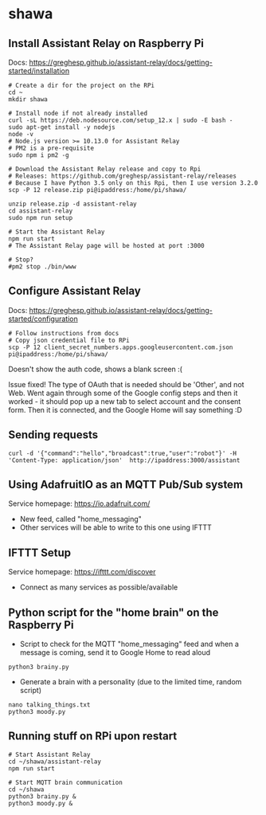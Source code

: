 # shawa

## Install Assistant Relay on Raspberry Pi

Docs: https://greghesp.github.io/assistant-relay/docs/getting-started/installation

```
# Create a dir for the project on the RPi
cd ~
mkdir shawa

# Install node if not already installed
curl -sL https://deb.nodesource.com/setup_12.x | sudo -E bash -
sudo apt-get install -y nodejs
node -v
# Node.js version >= 10.13.0 for Assistant Relay
# PM2 is a pre-requisite
sudo npm i pm2 -g

# Download the Assistant Relay release and copy to Rpi
# Releases: https://github.com/greghesp/assistant-relay/releases
# Because I have Python 3.5 only on this Rpi, then I use version 3.2.0
scp -P 12 release.zip pi@ipaddress:/home/pi/shawa/

unzip release.zip -d assistant-relay
cd assistant-relay
sudo npm run setup

# Start the Assistant Relay
npm run start
# The Assistant Relay page will be hosted at port :3000

# Stop?
#pm2 stop ./bin/www

```

## Configure Assistant Relay

Docs: https://greghesp.github.io/assistant-relay/docs/getting-started/configuration

```
# Follow instructions from docs
# Copy json credential file to RPi
scp -P 12 client_secret_numbers.apps.googleusercontent.com.json pi@ipaddress:/home/pi/shawa/
```
Doesn't show the auth code, shows a blank screen :(

Issue fixed! The type of OAuth that is needed should be 'Other', and not Web. Went again through some of the Google config steps and then it worked - it should pop up a new tab to select account and the consent form. Then it is connected, and the Google Home will say something :D


## Sending requests

```
curl -d '{"command":"hello","broadcast":true,"user":"robot"}' -H 'Content-Type: application/json'  http://ipaddress:3000/assistant
```


## Using AdafruitIO as an MQTT Pub/Sub system

Service homepage: https://io.adafruit.com/

* New feed, called "home_messaging"
* Other services will be able to write to this one using IFTTT

## IFTTT Setup

Service homepage: https://ifttt.com/discover

* Connect as many services as possible/available

## Python script for the "home brain" on the Raspberry Pi

* Script to check for the MQTT "home_messaging" feed and when a message is coming, send it to Google Home to read aloud

```
python3 brainy.py
```

* Generate a brain with a personality (due to the limited time, random script)

```
nano talking_things.txt
python3 moody.py
```

## Running stuff on RPi upon restart

```
# Start Assistant Relay
cd ~/shawa/assistant-relay
npm run start

# Start MQTT brain communication
cd ~/shawa
python3 brainy.py &
python3 moody.py &
```
